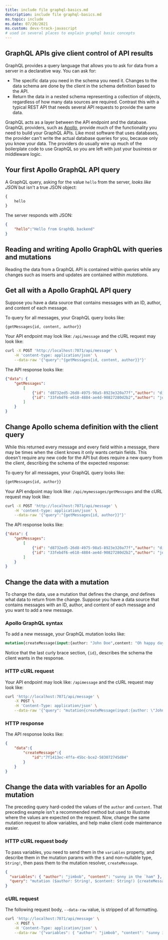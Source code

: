 ```yaml
---
title: include file graphql-basics.md
description: include file graphql-basics.md 
ms.topic: include
ms.date: 07/20/2021
ms.custom: devx-track-javascript
# used in several places to explain graphql basic concepts
---
```


## GraphQL APIs give client control of API results

GraphQL provides a query language that allows you to ask for data from a server in a declarative way. You can ask for:

* The specific data you need in the schema you need it. Changes to the data schema are done by the client in the schema definition based to the API.
* Return the data in a nested schema representing a collection of objects, regardless of how many data sources are required. Contrast this with a typical REST API that needs several API requests to provide the same data.

GraphQL acts as a layer between the API endpoint and the database. GraphQL providers, such as [Apollo](https://www.apollographql.com/), provide much of the functionality you need to build your GraphQL APIs. Like most software that uses databases, the provider can't write the actual database queries for you, because only you know your data. The providers do usually wire up much of the boilerplate code to use GraphQL so you are left with just your business or middleware logic.  

## Your first Apollo GraphQL API query

A GraphQL query, asking for the value `hello` from the server, _looks like JSON_ but isn't a true JSON object:

```graphql
{
    hello
}
```

The server responds with JSON:

```json
{
    "hello":"Hello from GraphQL backend"
}
```

## Reading and writing Apollo GraphQL with queries and mutations

Reading the data from a GraphQL API is contained within _queries_ while any changes such as inserts and updates are contained within _mutations_. 

## Get all with a Apollo GraphQL API query

Suppose you have a data source that contains messages with an ID, author, and content of each message. 

To query for all messages, your GraphQL query looks like:

```graphql
{getMessages{id, content, author}}
```

Your API endpoint may look like: `/api/message` and the cURL request may look like:

```bash
curl -X POST 'http://localhost:7071/api/message' \
    -H 'content-type: application/json' \
    --data-raw '{"query":"{getMessages{id, content, author}}"}'
```

The API response looks like:

```json
{"data": {
    "getMessages": 
        [
            {"id": "d8732ed5-26d8-4975-98a5-8923e320a77f","author": "dina", "content": "good morning"},
            {"id": "33febdf6-e618-4884-ae4d-90827280d2b2","author": "john", "content": "oh happy day"}
        ]
    }
}
```

## Change Apollo schema definition with the client query

While this returned every message and every field within a message, there may be times when the client knows it only wants certain fields. This doesn't require any new code for the API but does require a new query from the client, describing the schema of the expected response:

To query for all messages, your GraphQL query looks like:

```graphql
{getMessages{id, author}}
```

Your API endpoint may look like: `/api/mymessages/getMessages` and the cURL request may look like:

```bash
curl -X POST 'http://localhost:7071/api/message' \
    -H 'content-type: application/json' \
    --data-raw '{"query":"{getMessages{id, author}}"}'
```

The API response looks like:

```json
{"data": {
    "getMessages": 
        [
            {"id": "d8732ed5-26d8-4975-98a5-8923e320a77f","author": "dina"},
            {"id": "33febdf6-e618-4884-ae4d-90827280d2b2","author": "john"}
        ]
    }
}
```

## Change the data with a mutation

To change the data, use a mutation that defines the change, _and_ defines what data to return from the change. Suppose you have a data source that contains messages with an ID, author, and content of each message and you want to add a new message. 

### Apollo GraphQL syntax

To add a new message, your GraphQL mutation looks like:

```graphql
mutation{createMessage(input:{author: "John Doe",content: "Oh happy day"}){id}}
```

Notice that the last curly brace section, `{id}`, describes the schema the client wants in the response.

### HTTP cURL request

Your API endpoint may look like: `/apimessage` and the cURL request may look like:

```bash
curl 'http://localhost:7071/api/message' \
    -X POST \
    -H 'Content-Type: application/json' \
    --data-raw '{"query": "mutation{createMessage(input:{author: \"John Doe\",content: \"Oh happy day\"}){id}}"}'
```

### HTTP response

The API response looks like:

```json
{
    "data":{
        "createMessage":{
            "id":"7f1413ec-4ffa-45bc-bce2-583072745d84"
        }
    }
}
```

## Change the data with variables for an Apollo mutation

The preceding query hard-coded the values of the `author` and `content`. That preceding example isn't a recommended method but used to illustrate where the values are expected on the request. Now, change the same mutation request to allow variables, and help make client code maintenance easier. 

### HTTP cURL request body

To pass variables, you need to send them in the `variables` property, and describe them in the mutation params with the `$` and non-nullable type, `String!`, then pass them to the mutation resolver, `createMessage`.

```json
{
  "variables": { "author": "jimbob", "content": "sunny in the `ham" },
  "query": "mutation ($author: String!, $content: String!) {createMessage(input:{author: $author,content: $content}){id}}"
}
```

### cURL request

The following request body, `--data-raw` value, is stripped of all formatting.

```bash
curl 'http://localhost:7071/api/message' \
    -X POST \
    -H 'Content-Type: application/json' \
    --data-raw '{"variables": { "author": "jimbob", "content": "sunny in the `ham" },"query": "mutation ($author: String!, $content: String!){createMessage(input:{author: $author,content: $content}){id}}"}'
```
